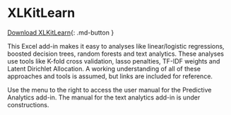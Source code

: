 # XLKitLearn

[Download XLKitLearn](https://xlkitlearn.com/){: .md-button }

This Excel add-in makes it easy to analyses like linear/logistic regressions, boosted decision trees, random forests and text analytics. These analyses use tools like K-fold cross validation, lasso penalties, TF-IDF weights and Latent Dirichlet Allocation. A working understanding of all of these approaches and tools is assumed, but links are included for reference.

Use the menu to the right to access the user manual for the Predictive Analytics add-in. The manual for the text analytics add-in is under constructions.
